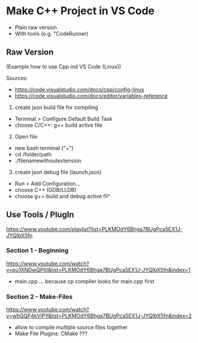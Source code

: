 # Make C++ Project in VS Code

+ Plain raw version
+ With tools (e.g. "CodeRunner)


## Raw Version
(Example how to use Cpp ind VS Code (Linux))

Sources: 
- https://code.visualstudio.com/docs/cpp/config-linux 
- https://code.visualstudio.com/docs/editor/variables-reference


1. create json build file for compiling
- Terminal > Configure Default Build Task
- choose C/C++: g++ build active file

2. Open file
- new bash terminal ("+")
- cd /folder/path
- ./filenamewithoutextension

3. create json debug file (launch.json)
- Run > Add Configuration... 
- choose C++ (GDB/LLDB)
- choose g++ build and debug active fil^

## Use Tools / PlugIn

https://www.youtube.com/playlist?list=PLKMOdY6Bhga7BUgPca5EX1J-JYQIbX5fn

### Section 1 - Beginning
https://www.youtube.com/watch?v=pu1XNDwQPl0&list=PLKMOdY6Bhga7BUgPca5EX1J-JYQIbX5fn&index=1

- main.cpp ... because cp compiler looks for main.cpp first

### Section 2 - Make-Files
https://www.youtube.com/watch?v=whQQF4kVjPY&list=PLKMOdY6Bhga7BUgPca5EX1J-JYQIbX5fn&index=2

- allow to compile multiple source files together 
- Make File Plugins: CMake ???
